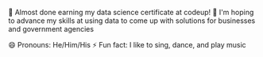 

🔭 Almost done earning my data science certificate at codeup!
👯 I'm hoping to advance my skills at using data to come up with solutions for businesses and government agencies

😄 Pronouns: He/Him/His
⚡ Fun fact: I like to sing, dance, and play music

